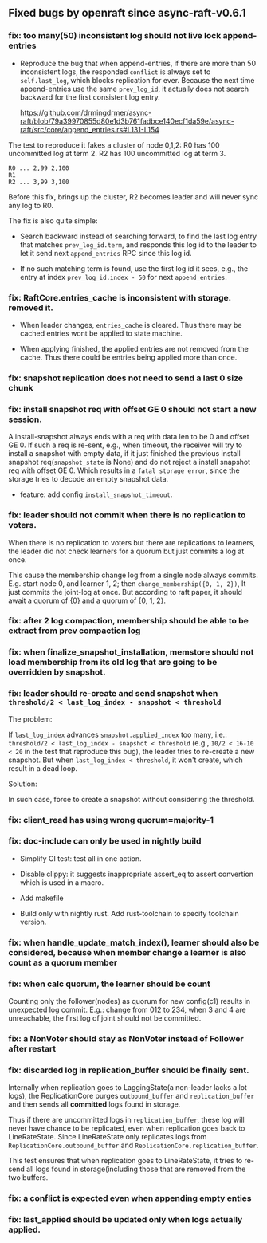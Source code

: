 ## Fixed bugs by openraft since async-raft-v0.6.1

### fix: too many(50) inconsistent log should not live lock append-entries
- Reproduce the bug that when append-entries, if there are more than 50
  inconsistent logs,  the responded `conflict` is always set to
  `self.last_log`, which blocks replication for ever.
  Because the next time append-entries use the same `prev_log_id`, it
  actually does not search backward for the first consistent log entry.

  https://github.com/drmingdrmer/async-raft/blob/79a39970855d80e1d3b761fadbce140ecf1da59e/async-raft/src/core/append_entries.rs#L131-L154

The test to reproduce it fakes a cluster of node 0,1,2:
R0 has 100 uncommitted log at term 2.
R2 has 100 uncommitted log at term 3.

```
R0 ... 2,99 2,100
R1
R2 ... 3,99 3,100
```

Before this fix, brings up the cluster, R2 becomes leader and will never sync any log to R0.

The fix is also quite simple:

- Search backward instead of searching forward, to find the last log
  entry that matches `prev_log_id.term`, and responds this log id to the
  leader to let it send next `append_entries` RPC since this log id.

- If no such matching term is found, use the first log id it sees, e.g.,
  the entry at index `prev_log_id.index - 50` for next `append_entries`.


### fix: RaftCore.entries_cache is inconsistent with storage. removed it.
- When leader changes, `entries_cache` is cleared.
  Thus there may be cached entries wont be applied to state machine.

- When applying finished, the applied entries are not removed from the
  cache.
  Thus there could be entries being applied more than once.


### fix: snapshot replication does not need to send a last 0 size chunk

### fix: install snapshot req with offset GE 0 should not start a new session.
A install-snapshot always ends with a req with data len to be 0 and
offset GE 0.
If such a req is re-sent, e.g., when timeout, the receiver will try to
install a snapshot with empty data, if it just finished the previous
install snapshot req(`snapshot_state` is None) and do not reject a
install snapshot req with offset GE 0.
Which results in a `fatal storage error`, since the storage tries to
decode an empty snapshot data.

- feature: add config `install_snapshot_timeout`.


### fix: leader should not commit when there is no replication to voters.
When there is no replication to voters but there are replications to
learners, the leader did not check learners for a quorum but just
commits a log at once.

This cause the membership change log from a single node always commits.
E.g. start node 0, and learner 1, 2; then `change_membership({0, 1, 2})`,
It just commits the joint-log at once.
But according to raft paper, it should await a quorum of {0} and a
quorum of {0, 1, 2}.


### fix: after 2 log compaction, membership should be able to be extract from prev compaction log

### fix: when finalize_snapshot_installation, memstore should not load membership from its old log that are going to be overridden by snapshot.

### fix: leader should re-create and send snapshot when `threshold/2 < last_log_index - snapshot < threshold`
The problem:

If `last_log_index` advances `snapshot.applied_index` too many, i.e.:
`threshold/2 < last_log_index - snapshot < threshold`
(e.g., `10/2 < 16-10 < 20` in the test that reproduce this bug), the leader
tries to re-create a new snapshot. But when
`last_log_index < threshold`, it won't create, which result in a dead
loop.

Solution:

In such case, force to create a snapshot without considering the
threshold.


### fix: client_read has using wrong quorum=majority-1

### fix: doc-include can only be used in nightly build
- Simplify CI test: test all in one action.

- Disable clippy: it suggests inappropriate assert_eq to assert
  convertion which is used in a macro.

- Add makefile

- Build only with nightly rust. Add rust-toolchain to specify toolchain
  version.


### fix: when handle_update_match_index(), learner should also be considered, because when member change a learner is also count as a quorum member

### fix: when calc quorum, the learner should be count
Counting only the follower(nodes) as quorum for new config(c1) results
in unexpected log commit.
E.g.: change from 012 to 234, when 3 and 4 are unreachable, the first
log of joint should not be committed.


### fix: a NonVoter should stay as NonVoter instead of Follower after restart

### fix: discarded log in replication_buffer should be finally sent.
Internally when replication goes to LaggingState(a non-leader lacks a lot logs), the
ReplicationCore purges `outbound_buffer` and `replication_buffer` and then sends all
**committed** logs found in storage.

Thus if there are uncommitted logs in `replication_buffer`, these log will never have chance to
be replicated, even when replication goes back to LineRateState.
Since LineRateState only replicates logs from `ReplicationCore.outbound_buffer` and
`ReplicationCore.replication_buffer`.

This test ensures that when replication goes to LineRateState, it tries to re-send all logs
found in storage(including those that are removed from the two buffers.


### fix: a conflict is expected even when appending empty enties

### fix: last_applied should be updated only when logs actually applied.

